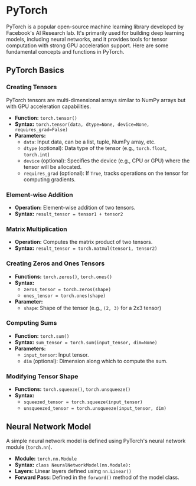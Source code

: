 # PyTorch 

PyTorch is a popular open-source machine learning library developed by Facebook's AI Research lab. It's primarily used for building deep learning models, including neural networks, and it provides tools for tensor computation with strong GPU acceleration support. Here are some fundamental concepts and functions in PyTorch.

## PyTorch Basics

### Creating Tensors

PyTorch tensors are multi-dimensional arrays similar to NumPy arrays but with GPU acceleration capabilities.

- **Function:** `torch.tensor()`
- **Syntax:** `torch.tensor(data, dtype=None, device=None, requires_grad=False)`
- **Parameters:**
  - `data`: Input data, can be a list, tuple, NumPy array, etc.
  - `dtype` (optional): Data type of the tensor (e.g., `torch.float`, `torch.int`)
  - `device` (optional): Specifies the device (e.g., CPU or GPU) where the tensor will be allocated.
  - `requires_grad` (optional): If `True`, tracks operations on the tensor for computing gradients.

### Element-wise Addition

- **Operation:** Element-wise addition of two tensors.
- **Syntax:** `result_tensor = tensor1 + tensor2`

### Matrix Multiplication

- **Operation:** Computes the matrix product of two tensors.
- **Syntax:** `result_tensor = torch.matmul(tensor1, tensor2)`

### Creating Zeros and Ones Tensors

- **Functions:** `torch.zeros()`, `torch.ones()`
- **Syntax:**
  - `zeros_tensor = torch.zeros(shape)`
  - `ones_tensor = torch.ones(shape)`
- **Parameter:**
  - `shape`: Shape of the tensor (e.g., `(2, 3)` for a 2x3 tensor)

### Computing Sums

- **Function:** `torch.sum()`
- **Syntax:** `sum_tensor = torch.sum(input_tensor, dim=None)`
- **Parameters:**
  - `input_tensor`: Input tensor.
  - `dim` (optional): Dimension along which to compute the sum.

### Modifying Tensor Shape

- **Functions:** `torch.squeeze()`, `torch.unsqueeze()`
- **Syntax:**
  - `squeezed_tensor = torch.squeeze(input_tensor)`
  - `unsqueezed_tensor = torch.unsqueeze(input_tensor, dim)`

## Neural Network Model

A simple neural network model is defined using PyTorch's neural network module (`torch.nn`).

- **Module:** `torch.nn.Module`
- **Syntax:** `class NeuralNetworkModel(nn.Module):`
- **Layers:** Linear layers defined using `nn.Linear()`
- **Forward Pass:** Defined in the `forward()` method of the model class.
